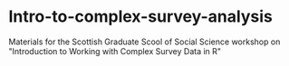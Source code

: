 # Intro-to-complex-survey-analysis
 Materials for the Scottish Graduate Scool of Social Science workshop on "Introduction to Working with Complex Survey Data in R"
